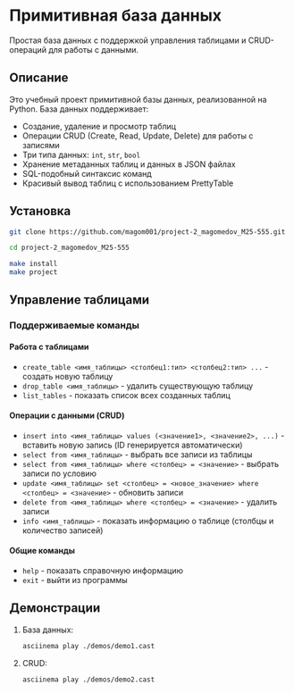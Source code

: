 # Примитивная база данных

Простая база данных с поддержкой управления таблицами и CRUD-операций для работы с данными.

## Описание

Это учебный проект примитивной базы данных, реализованной на Python. База данных поддерживает:
- Создание, удаление и просмотр таблиц
- Операции CRUD (Create, Read, Update, Delete) для работы с записями
- Три типа данных: `int`, `str`, `bool`
- Хранение метаданных таблиц и данных в JSON файлах
- SQL-подобный синтаксис команд
- Красивый вывод таблиц с использованием PrettyTable

## Установка

```bash
git clone https://github.com/magom001/project-2_magomedov_M25-555.git

cd project-2_magomedov_M25-555

make install
make project
```

## Управление таблицами

### Поддерживаемые команды

#### Работа с таблицами

- `create_table <имя_таблицы> <столбец1:тип> <столбец2:тип> ...` - создать новую таблицу
- `drop_table <имя_таблицы>` - удалить существующую таблицу
- `list_tables` - показать список всех созданных таблиц

#### Операции с данными (CRUD)

- `insert into <имя_таблицы> values (<значение1>, <значение2>, ...)` - вставить новую запись (ID генерируется автоматически)
- `select from <имя_таблицы>` - выбрать все записи из таблицы
- `select from <имя_таблицы> where <столбец> = <значение>` - выбрать записи по условию
- `update <имя_таблицы> set <столбец> = <новое_значение> where <столбец> = <значение>` - обновить записи
- `delete from <имя_таблицы> where <столбец> = <значение>` - удалить записи
- `info <имя_таблицы>` - показать информацию о таблице (столбцы и количество записей)

#### Общие команды

- `help` - показать справочную информацию
- `exit` - выйти из программы


## Демонстрации

1. База данных:
    ```bash
    asciinema play ./demos/demo1.cast 
    ```

1. CRUD:
   ```bash
   asciinema play ./demos/demo2.cast 
   ```